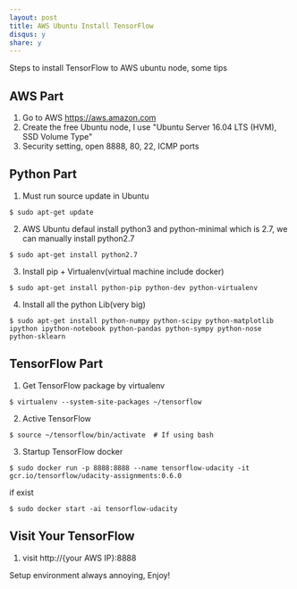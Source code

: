 ```yaml
---
layout: post
title: AWS Ubuntu Install TensorFlow
disqus: y
share: y
---
```


Steps to install TensorFlow to AWS ubuntu node, some tips

AWS Part
---------------------
1. Go to AWS https://aws.amazon.com
2. Create the free Ubuntu node, I use "Ubuntu Server 16.04 LTS (HVM), SSD Volume Type"
3. Security setting, open 8888, 80, 22, ICMP ports

Python Part
---------------------
1. Must run source update in Ubuntu

```shell
$ sudo apt-get update
```
2. AWS Ubuntu defaul install python3 and python-minimal which is 2.7, we can manually install python2.7

```shell
$ sudo apt-get install python2.7
```
3. Install pip + Virtualenv(virtual machine include docker)

```shell
$ sudo apt-get install python-pip python-dev python-virtualenv
```
4. Install all the python Lib(very big)

```shell
$ sudo apt-get install python-numpy python-scipy python-matplotlib ipython ipython-notebook python-pandas python-sympy python-nose python-sklearn
```

TensorFlow Part
---------------------
1. Get TensorFlow package by virtualenv

```shell
$ virtualenv --system-site-packages ~/tensorflow
```
2. Active TensorFlow

```shell
$ source ~/tensorflow/bin/activate  # If using bash
```
3. Startup TensorFlow docker

```shell
$ sudo docker run -p 8888:8888 --name tensorflow-udacity -it gcr.io/tensorflow/udacity-assignments:0.6.0
```
if exist

```shell
$ sudo docker start -ai tensorflow-udacity
```

Visit Your TensorFlow
---------------------
1. visit http://{your AWS IP}:8888

Setup environment always annoying, Enjoy! 
